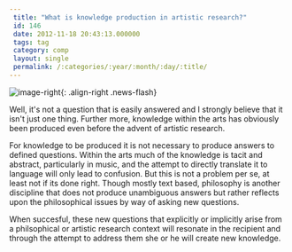 ```yaml
---
 title: "What is knowledge production in artistic research?"
 id: 146
 date: 2012-11-18 20:43:13.000000
 tags: tag
 category: comp
 layout: single
 permalink: /:categories/:year/:month/:day/:title/
---
```

![image-right](/assets/images/){: .align-right .news-flash}

Well, it's not a question that is easily answered and I strongly believe that it isn't just one thing. Further more, knowledge within the arts has obviously been produced even before the advent of artistic research. 

For knowledge to be produced it is not necessary to produce answers to defined questions. Within the arts much of the knowledge is tacit and abstract, particularly in music, and the attempt to directly translate it to language will only lead to confusion. But this is not a problem per se, at least not if its done right. Though mostly text based, philosophy is another discipline that does not produce unambiguous answers but rather reflects upon the philosophical issues by way of asking new questions. 

When succesful, these new questions that explicitly or implicitly arise from a philsophical or artistic research context will resonate in the recipient and through the attempt to address them she or he will create new knowledge.

